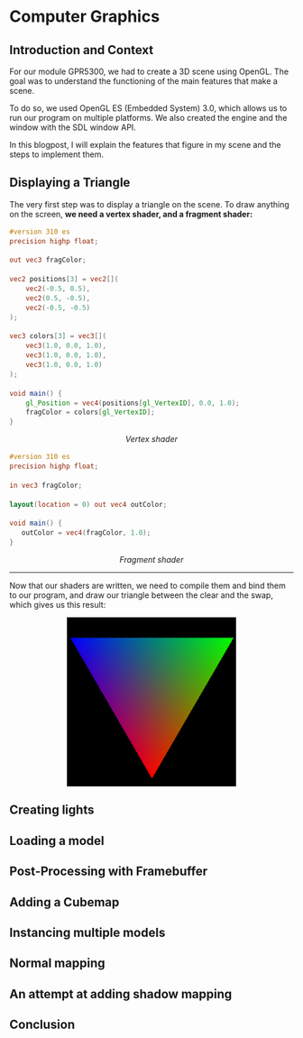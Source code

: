 
# Computer Graphics

## Introduction and Context

For our module GPR5300, we had to create a 3D scene using OpenGL. The goal was to understand the functioning of the main features that make a scene.

To do so, we used OpenGL ES (Embedded System) 3.0, which allows us to run our program on multiple platforms. We also created the engine and the window with the SDL window API.

In this blogpost, I will explain the features that figure in my scene and the steps to implement them.

## Displaying a Triangle

The very first step was to display a triangle on the scene. To draw anything on the screen, **we need a vertex shader, and a fragment shader:**

```glsl
#version 310 es
precision highp float;

out vec3 fragColor;

vec2 positions[3] = vec2[](
    vec2(-0.5, 0.5),
    vec2(0.5, -0.5),
    vec2(-0.5, -0.5)
);

vec3 colors[3] = vec3[](
    vec3(1.0, 0.0, 1.0),
    vec3(1.0, 0.0, 1.0),
    vec3(1.0, 0.0, 1.0)
);

void main() {
    gl_Position = vec4(positions[gl_VertexID], 0.0, 1.0);
    fragColor = colors[gl_VertexID];
}
```

 *<center> Vertex shader </center>*


 ```glsl
 #version 310 es
precision highp float;

in vec3 fragColor;

layout(location = 0) out vec4 outColor;

void main() {
    outColor = vec4(fragColor, 1.0);
}
```
 *<center> Fragment shader </center>*
 
 ---
 Now that our shaders are written, we need to compile them and bind them to our program, and draw our triangle between the clear and the swap, which gives us this result:

 <p align="center">
 <img align="center" width="300" height="300" src="../img/opengl/triangle.png">
 </p>






## Creating lights

## Loading a model

## Post-Processing with Framebuffer

## Adding a Cubemap

## Instancing multiple models

## Normal mapping

## An attempt at adding shadow mapping

## Conclusion